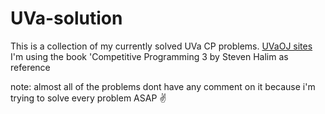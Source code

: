 # UVa-solution

This is a collection of my currently solved UVa CP problems. [UVaOJ sites](https://uva.onlinejudge.org/)
I'm using the book 'Competitive Programming 3 by Steven Halim as reference


note: almost all of the problems dont have any comment on it because i'm trying to solve every problem ASAP :v:
